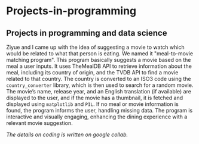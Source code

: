# Projects-in-programming
## Projects in programming and data science

Ziyue and I came up with the idea of suggesting a movie to watch which would be related to what that person is eating. We named it "meal-to-movie matching program". This program basically suggests a movie based on the meal a user inputs. It uses TheMealDB API to retrieve information about the meal, including its country of origin, and the TVDB API to find a movie related to that country. The country is converted to an ISO3 code using the `country_converter` library, which is then used to search for a random movie. The movie’s name, release year, and an English translation (if available) are displayed to the user, and if the movie has a thumbnail, it is fetched and displayed using `matplotlib` and `PIL`. If no meal or movie information is found, the program informs the user, handling missing data. The program is interactive and visually engaging, enhancing the dining experience with a relevant movie suggestion.

*The details on coding is written on google collab.*
